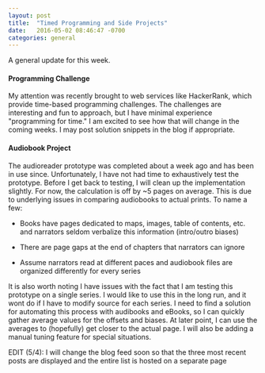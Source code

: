 ```yaml
---
layout: post
title:  "Timed Programming and Side Projects"
date:   2016-05-02 08:46:47 -0700
categories: general
---
```


A general update for this week.

#### Programming Challenge
My attention was recently brought to web services like HackerRank, which provide
time-based programming challenges. The challenges are interesting and fun to 
approach, but I have minimal experience "programming for time." I am excited to
see how that will change in the coming weeks. I may post solution snippets in
the blog if appropriate. 


#### Audiobook Project
The audioreader prototype was completed about a week ago and has been in use
since. Unfortunately, I have not had time to exhaustively test the prototype.
Before I get back to testing, I will clean up the implementation slightly. 
For now, the calculation is off by ~5 pages on average. This is due to 
underlying issues in comparing audiobooks to actual prints. To name a few:

+ Books have pages dedicated to maps, images, table of contents, etc. and 
narrators seldom verbalize this information (intro/outro biases)

+ There are page gaps at the end of chapters that narrators can ignore

+ Assume narrators read at different paces and audiobook files are 
organized differently for every series

It is also worth noting I have issues with the fact that I am testing this 
prototype on a single series. I would like to use this in the long run, and
it wont do if I have to modify source for each series. I need to find a 
solution for automating this process with audibooks and eBooks, so I can 
quickly gather average values for the offsets and biases. At later point,
I can use the averages to (hopefully) get closer to the actual page. I will
also be adding a manual tuning feature for special situations. 

EDIT (5/4): I will change the blog feed soon so that the three most recent
posts are displayed and the entire list is hosted on a separate page






